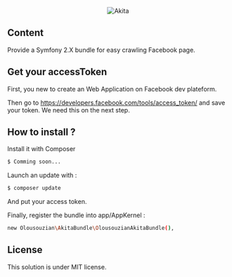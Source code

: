 <p align="center">
  <img src="http://i.imgur.com/cIONxmZ.png" alt="Akita"/>
</p>

## Content

Provide a Symfony 2.X bundle for easy crawling Facebook page.

## Get your accessToken

First, you new to create an Web Application on Facebook dev plateform.

Then go to <a href="https://developers.facebook.com/tools/access_token/">https://developers.facebook.com/tools/access_token/</a>
and save your token. We need this on the next step.

## How to install ?

Install it with Composer 

```sh
$ Comming soon...
```

Launch an update with :

```sh
$ composer update
```

And put your access token.


Finally, register the bundle into app/AppKernel : 

```sh
new Olousouzian\AkitaBundle\OlousouzianAkitaBundle(),
```




## License

This solution is under MIT license.